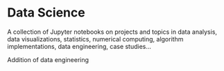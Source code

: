 # Data Science

A collection of Jupyter notebooks on projects and topics in data analysis, data visualizations, statistics, numerical computing, algorithm implementations, data engineering, case studies...


Addition of data engineering
